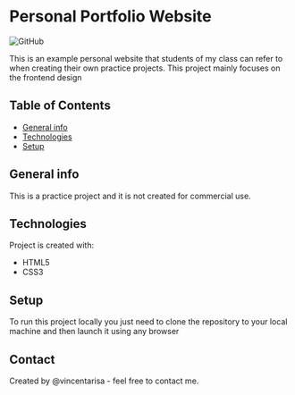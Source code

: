 # Personal Portfolio Website 
![GitHub](https://img.shields.io/github/license/juniordevske/Personal-Portfolio-Website?style=plastic)

This is an example personal website that students of my class can refer to when creating their own practice projects. This project mainly focuses on the frontend design

## Table of Contents
* [General info](#general-info)
* [Technologies](#technologies)
* [Setup](#setup)

## General info
This is a practice project and it is not created for commercial use.
	
## Technologies
Project is created with:
* HTML5
* CSS3
	
## Setup
To run this project locally you just need to clone the repository to your local machine and then launch it using any browser

## Contact
Created by @vincentarisa - feel free to contact me.

